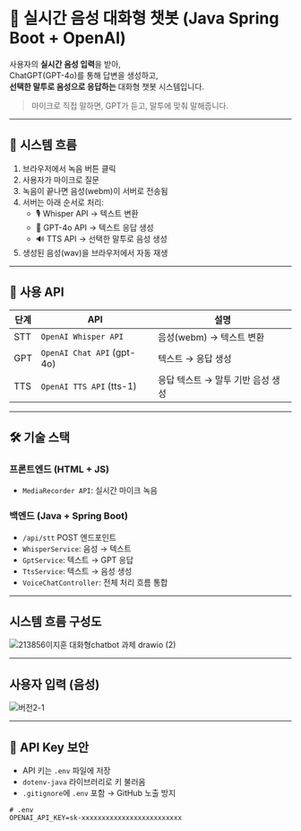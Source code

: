 # 🎤 실시간 음성 대화형 챗봇 (Java Spring Boot + OpenAI)

사용자의 **실시간 음성 입력**을 받아,  
ChatGPT(GPT-4o)를 통해 답변을 생성하고,  
**선택한 말투로 음성으로 응답하는** 대화형 챗봇 시스템입니다.

> 마이크로 직접 말하면, GPT가 듣고, 말투에 맞춰 말해줍니다.

---

## 🚀 시스템 흐름

1. 브라우저에서 녹음 버튼 클릭
2. 사용자가 마이크로 질문
3. 녹음이 끝나면 음성(webm)이 서버로 전송됨
4. 서버는 아래 순서로 처리:
   - 🎙️ Whisper API → 텍스트 변환
   - 🧠 GPT-4o API → 텍스트 응답 생성
   - 🔊 TTS API → 선택한 말투로 음성 생성
5. 생성된 음성(wav)을 브라우저에서 자동 재생

---

## 🧩 사용 API

| 단계 | API | 설명 |
|------|-----|------|
| STT | `OpenAI Whisper API` | 음성(webm) → 텍스트 변환 |
| GPT | `OpenAI Chat API` (gpt-4o) | 텍스트 → 응답 생성 |
| TTS | `OpenAI TTS API` (tts-1) | 응답 텍스트 → 말투 기반 음성 생성 |

---

## 🛠 기술 스택

### 프론트엔드 (HTML + JS)
- `MediaRecorder API`: 실시간 마이크 녹음

### 백엔드 (Java + Spring Boot)
- `/api/stt` POST 엔드포인트
- `WhisperService`: 음성 → 텍스트
- `GptService`: 텍스트 → GPT 응답
- `TtsService`: 텍스트 → 음성 생성
- `VoiceChatController`: 전체 처리 흐름 통합

---

## 시스템 흐름 구성도
![213856이지훈 대화형chatbot 과제 drawio (2)](https://github.com/user-attachments/assets/d17e62b3-8f50-40d7-9c93-601bd79cda03)

---

## 사용자 입력 (음성)
![버전2-1](https://github.com/user-attachments/assets/89649510-78d9-4975-bf51-73e18449ec47)

---

## 🔐 API Key 보안

- API 키는 `.env` 파일에 저장
- `dotenv-java` 라이브러리로 키 불러옴
- `.gitignore`에 `.env` 포함 → GitHub 노출 방지

```env
# .env
OPENAI_API_KEY=sk-xxxxxxxxxxxxxxxxxxxxxxxxx

